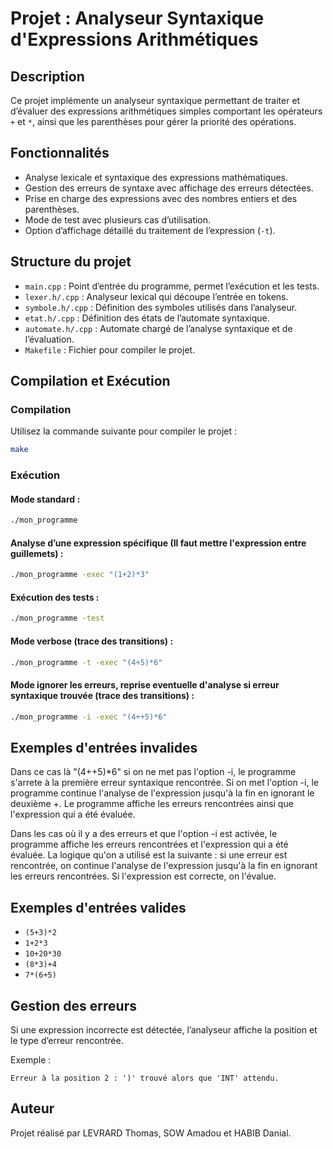 # Projet : Analyseur Syntaxique d'Expressions Arithmétiques

## Description

Ce projet implémente un analyseur syntaxique permettant de traiter et d’évaluer des expressions arithmétiques simples comportant les opérateurs `+` et `*`, ainsi que les parenthèses pour gérer la priorité des opérations.

## Fonctionnalités

- Analyse lexicale et syntaxique des expressions mathématiques.
- Gestion des erreurs de syntaxe avec affichage des erreurs détectées.
- Prise en charge des expressions avec des nombres entiers et des parenthèses.
- Mode de test avec plusieurs cas d’utilisation.
- Option d’affichage détaillé du traitement de l’expression (`-t`).

## Structure du projet

- `main.cpp` : Point d’entrée du programme, permet l’exécution et les tests.
- `lexer.h/.cpp` : Analyseur lexical qui découpe l’entrée en tokens.
- `symbole.h/.cpp` : Définition des symboles utilisés dans l’analyseur.
- `etat.h/.cpp` : Définition des états de l’automate syntaxique.
- `automate.h/.cpp` : Automate chargé de l’analyse syntaxique et de l’évaluation.
- `Makefile` : Fichier pour compiler le projet.

## Compilation et Exécution

### Compilation

Utilisez la commande suivante pour compiler le projet :

```sh
make
```

### Exécution

#### Mode standard :
```sh
./mon_programme
```

#### Analyse d’une expression spécifique (Il faut mettre l'expression entre guillemets) :
```sh
./mon_programme -exec "(1+2)*3"
```

#### Exécution des tests :
```sh
./mon_programme -test
```

#### Mode verbose (trace des transitions) :
```sh
./mon_programme -t -exec "(4+5)*6"
```

#### Mode ignorer les erreurs, reprise eventuelle d'analyse si erreur syntaxique trouvée (trace des transitions) :
```sh
./mon_programme -i -exec "(4++5)*6"
```

## Exemples d'entrées invalides

Dans ce cas là "(4++5)*6" si on ne met pas l'option -i, le programme s'arrete à la première erreur syntaxique rencontrée. Si on met l'option -i, le programme continue l'analyse de l'expression jusqu'à la fin en ignorant le deuxième +. Le programme affiche les erreurs rencontrées ainsi que l'expression qui a été évaluée.

Dans les cas où il y a des erreurs et que l'option -i est activée, le programme affiche les erreurs rencontrées et l'expression qui a été évaluée.
La logique qu'on a utilisé est la suivante : si une erreur est rencontrée, on continue l'analyse de l'expression jusqu'à la fin en ignorant les erreurs rencontrées. Si l'expression est correcte, on l'évalue.

## Exemples d'entrées valides

- `(5+3)*2`
- `1+2*3`
- `10+20*30`
- `(8*3)+4`
- `7*(6+5)`

## Gestion des erreurs

Si une expression incorrecte est détectée, l’analyseur affiche la position et le type d’erreur rencontrée.

Exemple :
```
Erreur à la position 2 : ')' trouvé alors que 'INT' attendu.
```

## Auteur

Projet réalisé par LEVRARD Thomas, SOW Amadou et HABIB Danial.

